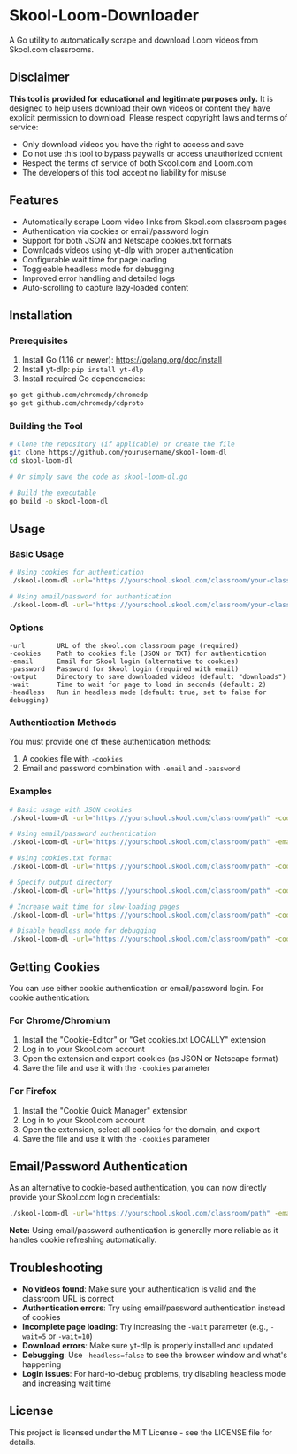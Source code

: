 # Skool-Loom-Downloader

A Go utility to automatically scrape and download Loom videos from Skool.com classrooms.

## Disclaimer

**This tool is provided for educational and legitimate purposes only.** It is designed to help users download their own videos or content they have explicit permission to download. Please respect copyright laws and terms of service:

- Only download videos you have the right to access and save
- Do not use this tool to bypass paywalls or access unauthorized content
- Respect the terms of service of both Skool.com and Loom.com
- The developers of this tool accept no liability for misuse

## Features

- Automatically scrape Loom video links from Skool.com classroom pages
- Authentication via cookies or email/password login
- Support for both JSON and Netscape cookies.txt formats
- Downloads videos using yt-dlp with proper authentication
- Configurable wait time for page loading
- Toggleable headless mode for debugging
- Improved error handling and detailed logs
- Auto-scrolling to capture lazy-loaded content

## Installation

### Prerequisites

1. Install Go (1.16 or newer): https://golang.org/doc/install
2. Install yt-dlp: `pip install yt-dlp`
3. Install required Go dependencies:

```bash
go get github.com/chromedp/chromedp
go get github.com/chromedp/cdproto
```

### Building the Tool

```bash
# Clone the repository (if applicable) or create the file
git clone https://github.com/yourusername/skool-loom-dl
cd skool-loom-dl

# Or simply save the code as skool-loom-dl.go

# Build the executable
go build -o skool-loom-dl
```

## Usage

### Basic Usage

```bash
# Using cookies for authentication
./skool-loom-dl -url="https://yourschool.skool.com/classroom/your-classroom" -cookies="cookies.json"

# Using email/password for authentication
./skool-loom-dl -url="https://yourschool.skool.com/classroom/your-classroom" -email="your@email.com" -password="yourpassword"
```

### Options

```
-url        URL of the skool.com classroom page (required)
-cookies    Path to cookies file (JSON or TXT) for authentication
-email      Email for Skool login (alternative to cookies)
-password   Password for Skool login (required with email)
-output     Directory to save downloaded videos (default: "downloads")
-wait       Time to wait for page to load in seconds (default: 2)
-headless   Run in headless mode (default: true, set to false for debugging)
```

### Authentication Methods

You must provide one of these authentication methods:
1. A cookies file with `-cookies`
2. Email and password combination with `-email` and `-password`

### Examples

```bash
# Basic usage with JSON cookies
./skool-loom-dl -url="https://yourschool.skool.com/classroom/path" -cookies="cookies.json"

# Using email/password authentication
./skool-loom-dl -url="https://yourschool.skool.com/classroom/path" -email="your@email.com" -password="yourpassword"

# Using cookies.txt format
./skool-loom-dl -url="https://yourschool.skool.com/classroom/path" -cookies="cookies.txt"

# Specify output directory
./skool-loom-dl -url="https://yourschool.skool.com/classroom/path" -cookies="cookies.json" -output="my_videos"

# Increase wait time for slow-loading pages
./skool-loom-dl -url="https://yourschool.skool.com/classroom/path" -cookies="cookies.json" -wait=5

# Disable headless mode for debugging
./skool-loom-dl -url="https://yourschool.skool.com/classroom/path" -cookies="cookies.json" -headless=false
```

## Getting Cookies

You can use either cookie authentication or email/password login. For cookie authentication:

### For Chrome/Chromium
1. Install the "Cookie-Editor" or "Get cookies.txt LOCALLY" extension
2. Log in to your Skool.com account
3. Open the extension and export cookies (as JSON or Netscape format)
4. Save the file and use it with the `-cookies` parameter

### For Firefox
1. Install the "Cookie Quick Manager" extension
2. Log in to your Skool.com account
3. Open the extension, select all cookies for the domain, and export
4. Save the file and use it with the `-cookies` parameter

## Email/Password Authentication

As an alternative to cookie-based authentication, you can now directly provide your Skool.com login credentials:

```bash
./skool-loom-dl -url="https://yourschool.skool.com/classroom/path" -email="your@email.com" -password="yourpassword"
```

**Note:** Using email/password authentication is generally more reliable as it handles cookie refreshing automatically.

## Troubleshooting

- **No videos found**: Make sure your authentication is valid and the classroom URL is correct
- **Authentication errors**: Try using email/password authentication instead of cookies
- **Incomplete page loading**: Try increasing the `-wait` parameter (e.g., `-wait=5` or `-wait=10`)
- **Download errors**: Make sure yt-dlp is properly installed and updated
- **Debugging**: Use `-headless=false` to see the browser window and what's happening
- **Login issues**: For hard-to-debug problems, try disabling headless mode and increasing wait time

## License

This project is licensed under the MIT License - see the LICENSE file for details.